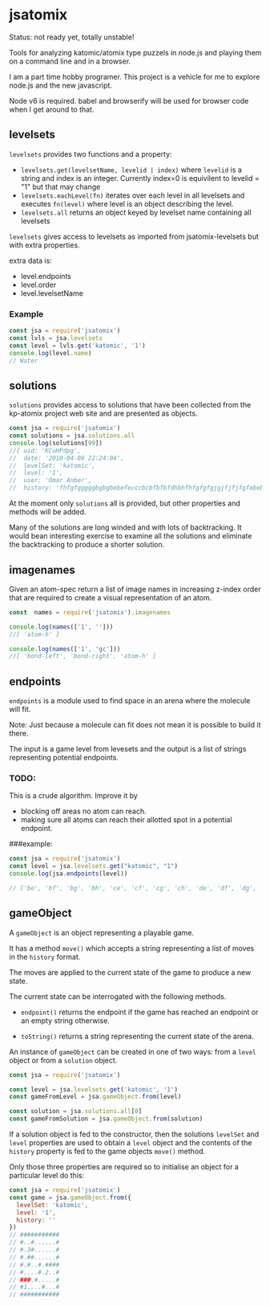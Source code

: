 # jsatomix

Status: not ready yet, totally unstable!

Tools for analyzing katomic/atomix type puzzels in node.js and playing them on a command line and in a browser.

I am a part time hobby programer. This project is a vehicle for me to explore node.js and the new javascript.

Node v6 is required. babel and browserify will be used for browser code when I get around to that.

## levelsets

`levelsets` provides two functions and a property:
* `levelsets.get(levelsetName, levelid | index)`
  where `levelid` is a string and index is an integer. Currently index=0 is equivilent to levelid = "1" but that may change
* `levelsets.eachLevel(fn)` iterates over each level in  all levelsets and executes `fn(level)` where level is an object describing the level.
* `levelsets.all` returns an object keyed by levelset name containing all levelsets

`levelsets` gives access to levelsets as imported from jsatomix-levelsets but with extra properties.

extra data is:
* level.endpoints
* level.order
* level.levelsetName

### Example
```js
const jsa = require('jsatomix')
const lvls = jsa.levelsets
const level = lvls.get('katomic', '1')
console.log(level.name)
// Water
```

## solutions

`solutions` provides access to solutions that have been collected from the kp-atomix project web site and are presented as objects.
```js
const jsa = require('jsatomix')
const solutions = jsa.solutions.all
console.log(solutions[99])
//{ uid: 'KCuHPdpg',
//  date: '2010-04-09 22:24:04',
//  levelSet: 'katomic',
//  level: '1',
//  user: 'Omar Anber',
//  history: 'fhfgfgggggbgbgbebefecccbcbfbfbfdhbhfhfgfgfgjgjfjfjfgfebebebjfdfefebebjbfbfdfbebjdfbfbfbifgbgbgbh' }
```

At the moment only `solutions` all is provided, but other properties and methods will be added.

Many of the solutions are long winded and with lots of backtracking. It would bean interesting exercise to examine all the solutions and eliminate the backtracking to produce a shorter solution.


## imagenames

Given an atom-spec return a list of image names in increasing z-index order that are required to create a visual representation of an atom.

```js
const  names = require('jsatomix').imagenames

console.log(names(['1', '']))
//[ 'atom-h' ]

console.log(names(['1', 'gc']))
//[ 'bond-left', 'bond-right', 'atom-h' ]

```
## endpoints
`endpoints` is a module used to find space in an arena where the molecule will fit.

Note: Just because a molecule can fit does not mean it is possible to build it there.

The input is a game level from levesets and the output is a list of strings representing potential endpoints.

### TODO:
This is a crude algorithm. Improve it by
- blocking off areas no atom can reach.
- making sure all atoms can reach their allotted spot in a potential endpoint.

###example:
```js
const jsa = require('jsatomix')
const level = jsa.levelsets.get("katomic", "1")
console.log(jsa.endpoints(level))

// ['be', 'bf', 'bg', 'bh', 'ce', 'cf', 'cg', 'ch', 'de', 'df', 'dg', 'dh', 'fb', 'fc', 'fg', 'fh', 'gf', 'gg', 'gh', 'hb', 'hc', 'hd', 'hh']
```


## gameObject

A `gameObject` is an object representing a playable game.

It has a method `move()` which accepts a string representing a list of moves in the `history` format.

The moves are applied to the current state of the game to produce a new state.

The current state can be interrogated with the following methods.

- `endpoint()` returns the endpoint if the game has reached an endpoint or an empty string otherwise.

- `toString()` returns a string representing the current state of the arena.

An instance of `gameObject` can be created in one of two ways: from a `level` object or from a `solution` object.

```js
const jsa = require('jsatomix')

const level = jsa.levelsets.get('katomic', '1')
const gameFromLevel = jsa.gameObject.from(level)

const solution = jsa.solutions.all[0]
const gameFromSolution = jsa.gameObject.from(solution)
```
If a solution object is fed to the constructor, then the solutions `levelSet` and `level` properties are used to obtain a `level` object and the contents of the `history` property is fed to the game objects `move()` method.

Only those three properties are required so to initialise an object for a particular level do this:
```js
const jsa = require('jsatomix')
const game = jsa.gameObject.from({
  levelSet: 'katomic',
  level: '1',
  history: ''
})
// ###########
// #..#......#
// #.3#......#
// #.##......#
// #.#..#.####
// #....#.2..#
// ###.#.....#
// #1....#...#
// ###########

```